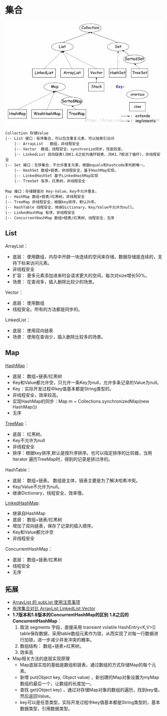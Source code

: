 # 集合

![image](image/collection.png)


```text
Collection 存储Value
|-- List 接口：有序集合，可以包含重复元素，可以按索引访问
    |-- ArrayList   数组，非线程安全
    |-- Vector  数组，线程安全，synchronize同步，性能较差。
    |-- LinkedList 双向链表(JDK1.6之前为循环链表，JDK1.7取消了循环)，非线程安全
|-- Set 接口：无序集合，不允许重复元素，根据equals和hashcode来判断唯一。
    |-- HashSet 数组+链表，非线程安全，基于HashMap实现。
    |-- LinkedHashSet 基于LinkedHashMap实现
    |-- TreeSet 有序，红黑树，非线程安全

Map 接口：存储键值对 Key-Value，Key不允许重复。
|-- HashMap 数组+链表/红黑树，非线程安全
|-- TreeMap 非线程安全，根据key排序，默认升序。
|-- HashTable 线程安全，继承Dictionary，Key/Value不允许为null。
|-- LinkedHashMap 有序，非线程安全
|-- ConcurrentHashMap 数组+链表/红黑树，线程安全，无序

```

## List
ArrayList：
- 底层： 使用数组，内存中开辟一块连续的空间来存储，数据存储是连续的，支持下标来访问元素。
- 非线程安全
- 扩容： 更多元素添加进来时会请求更大的空间，每次对size增长50%。
- 场景： 在查询多，插入删除比较少的场景。

Vector：
- 底层： 使用数组
- 线程安全。所有的方法都是同步的。

LinkedList：
- 底层： 使用双向链表
- 场景： 使用在查询少，插入删除比较多的场景。


## Map

[HashMap](Map-HashMap.md)：
- 底层： 数组+链表/红黑树
- Key和Value都允许空，只允许一条Key为null，允许多条记录的Value为null。
- Key：实际开发过程中key值基本都是String类型的。
- 非线程安全，效率较高。
- 实现HashMap的同步：Map m = Collections.synchronizedMap(new HashMap()) 
- 无序

[TreeMap](Map-TreeMap.md)：
- 底层： 红黑树。
- Key不允许为null
- 非线程安全
- 排序：根据key排序,默认是按升序排序。也可以指定排序的比较器，当用Iterator 遍历TreeMap时，得到的记录是排过序的。

HashTable：
- 底层： 数组+链表。 数组是主体，链表主要是为了解决哈希冲突。
- Key/Value不允许为null。
- 继承Dictionary，线程安全，效率慢。

[LinkedHashMap](Map-LinkedHashMap.md):
- 继承自HashMap
- 底层： 数组+链表/红黑树 
- 增加了双向链表，保存了记录的插入顺序。
- Key和Value都允许空
- 非线程安全

ConcurrentHashMap：
- 底层： 数组+链表/红黑树
- 线程安全
- 无序

 
## 拓展
- [ArrayList 的 subList 使用注意事项](List-ArrayList.md#1-arraylist中的sublist) 
- [有序集合对比 ArrayList LinkedList Vector](List-ArrayList.md#2-对比-arraylist和linkedlist-vector)
- **1.7版本和1.8版本的ConcurrentHashMap的区别**
  **1.8之后的ConcurrentHashMap**： 
  1. 取消 segments 字段，直接采用 transient volatile HashEntry<K,V>[] table保存数据，采用table数组元素作为锁，从而实现了对每一行数据进行加锁，进一步减少并发冲突的概率。
  2. 数组结构： 数组+链表+红黑树。
  3. 效率高
- Map相关方法的底层实现原理
  - Map底层实现的基础是数组和链表，通过数组的方式存储Map的每个元素。
  - 新增 put(Object key, Object value) ，新创建的Map对象设置为myMap数组的最后一个，让数组的长度加一。
  - 查找 get(Object key) ，通过对存储Map对象的数组的遍历，找到key值，然后返回Value。
  - key可以是任意类型，实际开发过程中key值基本都是String类型的，基本数据类型，引用数据类型。
